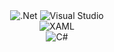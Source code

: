 <div align="center">
  <img  src="https://img.shields.io/badge/.Net-512BD4?logo=dotnet&logoColor=white&style=for-the-badge" alt=".Net" />
  <img  src="https://img.shields.io/badge/Visual%20Studio-5C2D91?logo=visualstudio&logoColor=white&style=for-the-badge" alt="Visual Studio" />
</div>
<div align="center">
  <img  src="https://img.shields.io/badge/XAML-0C54C2?logo=xaml&logoColor=white&style=for-the-badge" alt="XAML" />
</div>
<div align="center">
  <img  src="https://img.shields.io/badge/C%23-512BD4?logo=csharp&logoColor=white&style=for-the-badge" alt="C#" />
</div>
